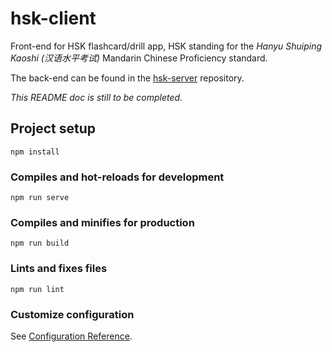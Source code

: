 # hsk-client
Front-end for HSK flashcard/drill app, HSK standing for the *Hanyu Shuiping Kaoshi (汉语水平考试)* Mandarin Chinese Proficiency standard. 

The back-end can be found in the [hsk-server](https://github.com/lctr/hsk-server) repository.

*This README doc is still to be completed.*

## Project setup
```
npm install
```

### Compiles and hot-reloads for development
```
npm run serve
```

### Compiles and minifies for production
```
npm run build
```

### Lints and fixes files
```
npm run lint
```

### Customize configuration
See [Configuration Reference](https://cli.vuejs.org/config/).

